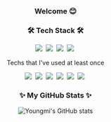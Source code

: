 <!-- ![header](https://capsule-render.vercel.app/api?type=soft&color=gradient&height=130&section=header&text=YoungmiPark&fontAlignY=50&fontSize=70&descAlignY=65&animation=twinkling)-->

<h3 align="center">Welcome 😊</h3>

<h3 align="center">🛠 Tech Stack 🛠</h3>
<div class="stack">
<p align="center">
  <img src="https://img.shields.io/badge/Python-3766AB?style=flat&logo=Python&logoColor=white"/>&nbsp 
  <img src="https://img.shields.io/badge/PyTorch-EE4C2C?style=flat&logo=pytorch&logoColor=white"/>&nbsp
  <img src="https://img.shields.io/badge/TensorFlow-FF6F00?style=flat&logo=tensorflow&logoColor=white"/>&nbsp
  <img src="https://img.shields.io/badge/Git-F05032?style=flat&logo=Git&logoColor=white"/>&nbsp
</p>
</div>

<p align="center"> Techs that I've used at least once </p>
<div class="sub-stack">
<p align="center">
  <img src="https://img.shields.io/badge/Javascript-ffb13b?style=flat&logo=javascript&logoColor=white"/>&nbsp 
  <img src="https://img.shields.io/badge/css-1572B6?style=flat&logo=css3&logoColor=white"/>&nbsp 
  <img src="https://img.shields.io/badge/Java-007396?style=flat&logo=Java&logoColor=white"/>&nbsp 
  <img src="https://img.shields.io/badge/C++-00599C?style=flat&logo=C%2B%2B&logoColor=white"/>&nbsp 
  <img src="https://img.shields.io/badge/C-A8B9CC?style=flat&logo=C&logoColor=white"/>&nbsp
    <img src="https://img.shields.io/badge/Mysql-E6B91E?style=flat&logo=MySql&logoColor=white"/>&nbsp 
</p>
</div>

<h3 align="center">✨ My GitHub Stats ✨</h3>
<div align="center">

![Youngmi's GitHub stats](https://github-readme-stats.vercel.app/api?username=Youngmi-Park&count_private=true&show_icons=true&theme=dracula&hide=issues)
<!-- ![Top Langs](https://github-readme-stats.vercel.app/api/top-langs/?username=Youngmi-Park&layout=compact&theme=dracula)-->

</p>

<!-- <p align="center">
  <a href="https://hits.seeyoufarm.com"><img src="https://hits.seeyoufarm.com/api/count/incr/badge.svg?url=https%3A%2F%2Fgithub.com%2Fyoungmi-park&count_bg=%23ED6DA3&title_bg=%2386757E&icon=github.svg&icon_color=%23E1DEDE&title=hits&edge_flat=false"/></a> -->
</div>
